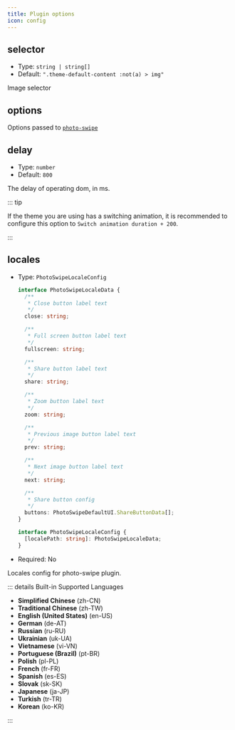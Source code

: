 ```yaml
---
title: Plugin options
icon: config
---
```


## selector

- Type: `string | string[]`
- Default: `".theme-default-content :not(a) > img"`

Image selector

## options

Options passed to [`photo-swipe`](http://photoswipe.com/)

## delay

- Type: `number`
- Default: `800`

The delay of operating dom, in ms.

::: tip

If the theme you are using has a switching animation, it is recommended to configure this option to `Switch animation duration + 200`.

:::

## locales

- Type: `PhotoSwipeLocaleConfig`

  ```ts
  interface PhotoSwipeLocaleData {
    /**
     * Close button label text
     */
    close: string;

    /**
     * Full screen button label text
     */
    fullscreen: string;

    /**
     * Share button label text
     */
    share: string;

    /**
     * Zoom button label text
     */
    zoom: string;

    /**
     * Previous image button label text
     */
    prev: string;

    /**
     * Next image button label text
     */
    next: string;

    /**
     * Share button config
     */
    buttons: PhotoSwipeDefaultUI.ShareButtonData[];
  }

  interface PhotoSwipeLocaleConfig {
    [localePath: string]: PhotoSwipeLocaleData;
  }
  ```

- Required: No

Locales config for photo-swipe plugin.

::: details Built-in Supported Languages

- **Simplified Chinese** (zh-CN)
- **Traditional Chinese** (zh-TW)
- **English (United States)** (en-US)
- **German** (de-AT)
- **Russian** (ru-RU)
- **Ukrainian** (uk-UA)
- **Vietnamese** (vi-VN)
- **Portuguese (Brazil)** (pt-BR)
- **Polish** (pl-PL)
- **French** (fr-FR)
- **Spanish** (es-ES)
- **Slovak** (sk-SK)
- **Japanese** (ja-JP)
- **Turkish** (tr-TR)
- **Korean** (ko-KR)

:::

